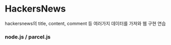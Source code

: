 # HackersNews

hackersnews의 title, content, comment 등 여러가지 데이터를 가져와 웹 구현 연습

### node.js / parcel.js

